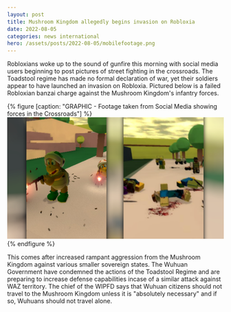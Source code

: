```yaml
---
layout: post
title: Mushroom Kingdom allegedly begins invasion on Robloxia
date: 2022-08-05
categories: news international
hero: /assets/posts/2022-08-05/mobilefootage.png
---
```


Robloxians woke up to the sound of gunfire this morning with social media users beginning to post pictures of street fighting in the crossroads. The Toadstool regime has made no formal declaration of war, yet their soldiers appear to have launched an invasion on Robloxia. Pictured below is a failed Robloxian banzai charge against the Mushroom Kingdom's infantry forces.

{% figure [caption: "GRAPHIC - Footage taken from Social Media showing forces in the Crossroads"] %}
![GRAPHIC - Footage taken from Social Media showing forces in the Crossroads](/assets/posts/2022-08-05/mobilefootage.png)
{% endfigure %}

This comes after increased rampant aggression from the Mushroom Kingdom against various smaller sovereign states. The Wuhuan Government have condemned the actions of the Toadstool Regime and are preparing to increase defense capabilities incase of a similar attack against WAZ territory. The chief of the WIPFD says that Wuhuan citizens should not travel to the Mushroom Kingdom unless it is "absolutely necessary" and if so, Wuhuans should not travel alone.
